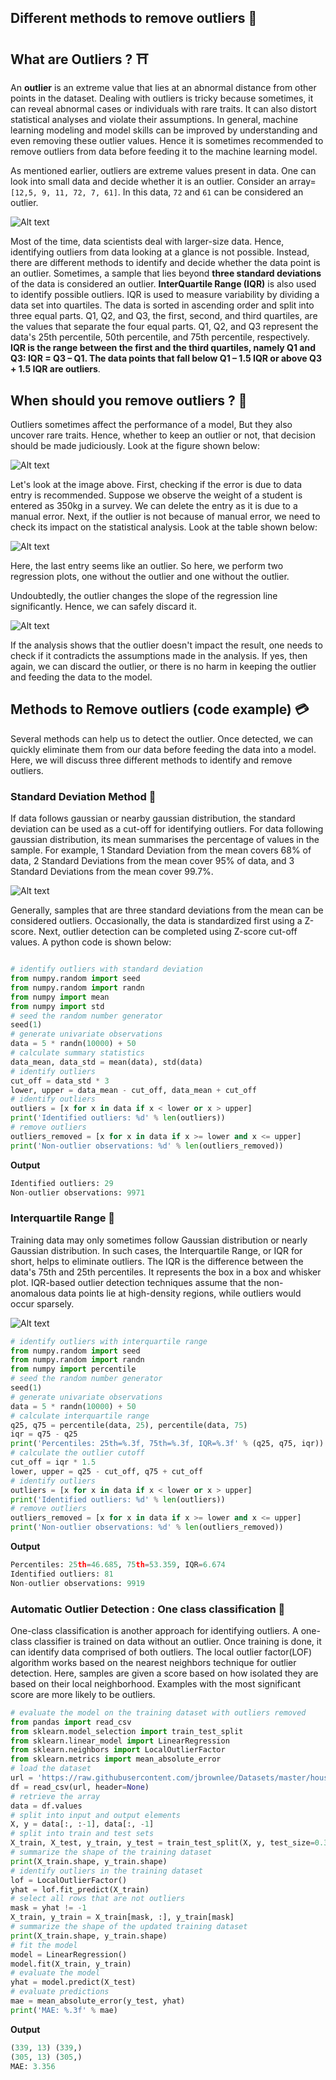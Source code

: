 ## Different methods to remove outliers 🏮

## What are Outliers ? ⛩️

An **outlier** is an extreme value that lies at an abnormal distance from other points in the dataset. Dealing with outliers is tricky because sometimes, it can reveal abnormal cases or individuals with rare traits. It can also distort statistical analyses and violate their assumptions. In general, machine learning modeling and model skills can be improved by understanding and even removing these outlier values. Hence it is sometimes recommended to remove outliers from data before feeding it to the machine learning model. 

As mentioned earlier, outliers are extreme values present in data. One can look into small data and decide whether it is an outlier. Consider an array=`[12,5, 9, 11, 72, 7, 61]`. In this data, `72` and `61` can be considered an outlier.

![Alt text](assets/outlier_basic.png)

Most of the time, data scientists deal with larger-size data. Hence, identifying outliers from data looking at a glance is not possible. Instead, there are different methods to identify and decide whether the data point is an outlier. Sometimes, a sample that lies beyond **three standard deviations** of the data is considered an outlier. **InterQuartile Range (IQR)** is also used to identify possible outliers. IQR is used to measure variability by dividing a data set into quartiles. The data is sorted in ascending order and split into three equal parts. Q1, Q2, and Q3, the first, second, and third quartiles, are the values that separate the four equal parts. Q1, Q2, and Q3 represent the data's 25th percentile, 50th percentile, and 75th percentile, respectively. **IQR is the range between the first and the third quartiles, namely Q1 and Q3: IQR = Q3 – Q1. The data points that fall below Q1 – 1.5 IQR or above Q3 + 1.5 IQR are outliers**.

## When should you remove outliers ? 🎨

Outliers sometimes affect the performance of a model, But they also uncover rare traits. Hence, whether to keep an outlier or not, that decision should be made judiciously. Look at the figure shown below:

![Alt text](assets/outlier_when.png)

Let's look at the image above. First, checking if the error is due to data entry is recommended. Suppose we observe the weight of a student is entered as 350kg in a survey. We can delete the entry as it is due to a manual error. Next, if the outlier is not because of manual error, we need to check its impact on the statistical analysis. Look at the table shown below:

![Alt text](assets/fert_outlier.png)

Here, the last entry seems like an outlier. So here, we perform two regression plots, one without the outlier and one without the outlier.

Undoubtedly, the outlier changes the slope of the regression line significantly. Hence, we can safely discard it.

![Alt text](assets/scatter_outlier.png)

If the analysis shows that the outlier doesn't impact the result, one needs to check if it contradicts the assumptions made in the analysis. If yes, then again, we can discard the outlier, or there is no harm in keeping the outlier and feeding the data to the model.

## Methods to Remove outliers (code example) 💳

Several methods can help us to detect the outlier. Once detected, we can quickly eliminate them from our data before feeding the data into a model. Here, we will discuss three different methods to identify and remove outliers.

### Standard Deviation Method 🌌

If data follows gaussian or nearby gaussian distribution, the standard deviation can be used as a cut-off for identifying outliers. For data following gaussian distribution, its mean summarises the percentage of values in the sample. For example, 1 Standard Deviation from the mean covers 68% of data, 2 Standard Deviations from the mean cover 95% of data, and 3 Standard Deviations from the mean cover 99.7%.

![Alt text](assets/sd.png)

Generally, samples that are three standard deviations from the mean can be considered outliers. Occasionally, the data is standardized first using a Z-score. Next, outlier detection can be completed using Z-score cut-off values. A python code is shown below:

```python

# identify outliers with standard deviation
from numpy.random import seed
from numpy.random import randn
from numpy import mean
from numpy import std
# seed the random number generator
seed(1)
# generate univariate observations
data = 5 * randn(10000) + 50
# calculate summary statistics
data_mean, data_std = mean(data), std(data)
# identify outliers
cut_off = data_std * 3
lower, upper = data_mean - cut_off, data_mean + cut_off
# identify outliers
outliers = [x for x in data if x < lower or x > upper]
print('Identified outliers: %d' % len(outliers))
# remove outliers
outliers_removed = [x for x in data if x >= lower and x <= upper]
print('Non-outlier observations: %d' % len(outliers_removed))
```

**Output**

```python
Identified outliers: 29
Non-outlier observations: 9971
```

### Interquartile Range 🐬

Training data may only sometimes follow Gaussian distribution or nearly Gaussian distribution. In such cases, the Interquartile Range, or IQR for short, helps to eliminate outliers. The IQR is the difference between the data's 75th and 25th percentiles. It represents the box in a box and whisker plot. IQR-based outlier detection techniques assume that the non-anomalous data points lie at high-density regions, while outliers would occur sparsely.

![Alt text](assets/iqr.png)

```python
# identify outliers with interquartile range
from numpy.random import seed
from numpy.random import randn
from numpy import percentile
# seed the random number generator
seed(1)
# generate univariate observations
data = 5 * randn(10000) + 50
# calculate interquartile range
q25, q75 = percentile(data, 25), percentile(data, 75)
iqr = q75 - q25
print('Percentiles: 25th=%.3f, 75th=%.3f, IQR=%.3f' % (q25, q75, iqr))
# calculate the outlier cutoff
cut_off = iqr * 1.5
lower, upper = q25 - cut_off, q75 + cut_off
# identify outliers
outliers = [x for x in data if x < lower or x > upper]
print('Identified outliers: %d' % len(outliers))
# remove outliers
outliers_removed = [x for x in data if x >= lower and x <= upper]
print('Non-outlier observations: %d' % len(outliers_removed))
```

**Output**

```python
Percentiles: 25th=46.685, 75th=53.359, IQR=6.674
Identified outliers: 81
Non-outlier observations: 9919
```

### Automatic Outlier Detection : One class classification 🦈

One-class classification is another approach for identifying outliers. A one-class classifier is trained on data without an outlier. Once training is done, it can identify data comprised of both outliers. The local outlier factor(LOF) algorithm works based on the nearest neighbors technique for outlier detection. Here, samples are given a score based on how isolated they are based on their local neighborhood. Examples with the most significant score are more likely to be outliers.

```python
# evaluate the model on the training dataset with outliers removed
from pandas import read_csv
from sklearn.model_selection import train_test_split
from sklearn.linear_model import LinearRegression
from sklearn.neighbors import LocalOutlierFactor
from sklearn.metrics import mean_absolute_error
# load the dataset
url = 'https://raw.githubusercontent.com/jbrownlee/Datasets/master/housing.csv'
df = read_csv(url, header=None)
# retrieve the array
data = df.values
# split into input and output elements
X, y = data[:, :-1], data[:, -1]
# split into train and test sets
X_train, X_test, y_train, y_test = train_test_split(X, y, test_size=0.33, random_state=1)
# summarize the shape of the training dataset
print(X_train.shape, y_train.shape)
# identify outliers in the training dataset
lof = LocalOutlierFactor()
yhat = lof.fit_predict(X_train)
# select all rows that are not outliers
mask = yhat != -1
X_train, y_train = X_train[mask, :], y_train[mask]
# summarize the shape of the updated training dataset
print(X_train.shape, y_train.shape)
# fit the model
model = LinearRegression()
model.fit(X_train, y_train)
# evaluate the model
yhat = model.predict(X_test)
# evaluate predictions
mae = mean_absolute_error(y_test, yhat)
print('MAE: %.3f' % mae)
```

**Output**

```python
(339, 13) (339,)
(305, 13) (305,)
MAE: 3.356
```
